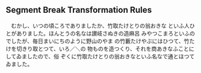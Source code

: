 ## Segment Break Transformation Rules

　むかし、いつの頃ころでありましたか、竹取たけとりの翁おきな
といふ人ひとがありました。ほんとうの名なは讃岐さぬきの造麻呂
みやつこまろといふのでしたが、毎日まいにちのように野山のやま
の竹藪たけやぶにはひつて、竹たけを切きり取とつて、いろ／＼の
物ものを造つくり、それを商あきなふことにしてゐましたので、俗
ぞくに竹取たけとりの翁おきなといふ名なで通とほつてゐました。

